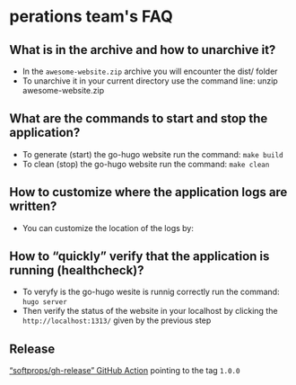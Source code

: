 # perations team's FAQ

## What is in the archive and how to unarchive it?

* In the `awesome-website.zip` archive you will encounter the dist/ folder
* To unarchive it in your current directory use the command line:
unzip awesome-website.zip

## What are the commands to start and stop the application?

* To generate (start) the go-hugo website run the command: `make build`
* To clean (stop) the go-hugo website run the command: `make clean`

## How to customize where the application logs are written?

* You can customize the location of the logs by:

## How to “quickly” verify that the application is running (healthcheck)?

* To veryfy is the go-hugo wesite is runnig correctly run the command: `hugo server`
* Then verify the status of the website in your localhost by clicking the
`http://localhost:1313/` given by the previous step

## Release

[“softprops/gh-release” GitHub Action](https://github.com/softprops/action-gh-release)
pointing to the tag `1.0.0`
